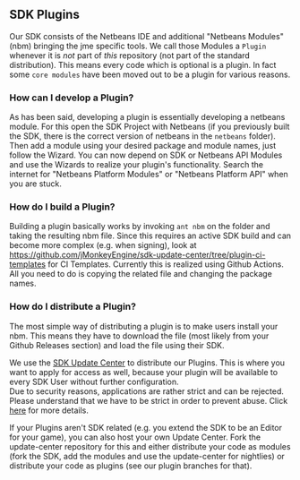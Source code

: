 ## SDK Plugins
Our SDK consists of the Netbeans IDE and additional "Netbeans Modules" (nbm) bringing the jme specific tools.
We call those Modules a `Plugin` whenever it is _not_ part of _this_ repository (not part of the standard distribution).
This means every code which is optional is a plugin. In fact some `core modules` have been moved out to be a plugin for various reasons.

### How can I develop a Plugin?
As has been said, developing a plugin is essentially developing a netbeans module.
For this open the SDK Project with Netbeans (if you previously built the SDK, there is the correct version of netbeans in the `netbeans` folder).
Then add a module using your desired package and module names, just follow the Wizard.
You can now depend on SDK or Netbeans API Modules and use the Wizards to realize your plugin's functionality.
Search the internet for "Netbeans Platform Modules" or "Netbeans Platform API" when you are stuck.

### How do I build a Plugin?
Building a plugin basically works by invoking `ant nbm` on the folder and taking the resulting nbm file.
Since this requires an active SDK build and can become more complex (e.g. when signing), look at https://github.com/jMonkeyEngine/sdk-update-center/tree/plugin-ci-templates for CI Templates.
Currently this is realized using Github Actions. All you need to do is copying the related file and changing the package names.

### How do I distribute a Plugin?
The most simple way of distributing a plugin is to make users install your nbm.
This means they have to download the file (most likely from your Github Releases section) and load the file using their SDK.

We use the [SDK Update Center](https://github.com/jMonkeyEngine/sdk-update-center) to distribute our Plugins.
This is where you want to apply for access as well, because your plugin will be available to every SDK User without further configuration.  
Due to security reasons, applications are rather strict and can be rejected. Please understand that we have to be strict in order to prevent abuse.
Click [here](https://github.com/jMonkeyEngine/sdk-update-center/tree/plugin-application) for more details.

If your Plugins aren't SDK related (e.g. you extend the SDK to be an Editor for your game), you can also host your own Update Center.
Fork the update-center repository for this and either distribute your code as modules (fork the SDK, add the modules and use the update-center for nightlies)
or distribute your code as plugins (see our plugin branches for that).
